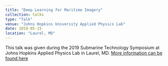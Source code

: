 ```yaml
---
title: "Deep Learning for Maritime Imagery"
collection: talks
type: "Talk"
venue: "Johns Hopkins University Applied Physics Lab"
date: 2019-05-15
location: "Laurel, MD"
---
```


This talk was given during the 2019 Submarine Technology Symposium at Johns
Hopkins Applied Physics Lab in Laurel, MD. [More information can be found
here](https://www.navalsubleague.org/events/submarine-technology-symposium/)
